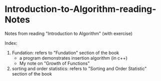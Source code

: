 # Introduction-to-Algorithm-reading-Notes

Notes from reading "Introduction to Algorithm" (with exercise)

Index:
1. Fundation: refers to "Fundation" section of the book
   * a program demonstrates insertion algorithm (in c++)
   * My note on "Growth of Functions"
2. sorting and order statistics: refers to "Sorting and Order Statistic" section of the book
